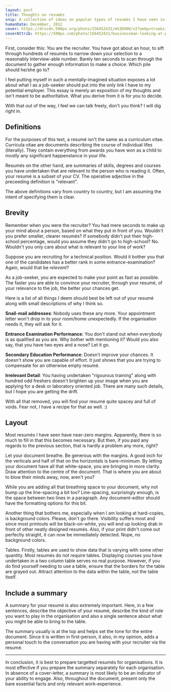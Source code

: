 ```yaml
---
layout: post
title: Thoughts on resumés
snip: A collection of ideas on popular types of resumés I have seen in my peer group and why,l from an information-design perspective, they fall flat and miss the point completely.
humanDate: December, 2012
cover: https://drscdn.500px.org/photo/156452431/m%3D900/v2?webp=true&sig=627face2a418841f86e9e5376450609cd39089f9157f4dcb64210ff239d780ed
coverAttrib: https://500px.com/photo/156452431/businessman-looking-at-paperwork-by-xixinxing
---
```


First, consider this: *You* are the recruiter. You have got about an hour, to
sift through hundreds of resumés to narrow down your selection to a reasonably
interview-able number. Barely ten seconds to scan through the document to
gather enough information to make a choice: Which pile should he/she go to?

I feel putting myself in such a mentally-imagined situation exposes a lot about
what I as a job-seeker should put into the only link I have to my potential
employer. This essay is merely an exposition of my thoughts and isn't meant to
be authoritative. What you derive from it is for you to decide.

With that out of the way, I feel we can talk freely, don't you think? I will
dig right in.

## Definitions

For the purposes of this text, a resumé isn't the same as a curriculum vitae.
Curricula vitae are documents describing the course of individual lifes
(literally). They contain everything from awards you have won as a child to
mostly any significant happenstance in your life.

Resumés on the other hand, are summaries of skills, degrees and courses you
have undertaken that are relevant to the person who is reading it. Often, your
resumé is a subset of your CV. The operative adjective in the preceeding
definition is "relevant".

The above definitions vary from country to country, but I am assuming the
intent of specifying them is clear.

## Brevity

Remember when you were the recruiter? You had mere seconds to make up your mind
about a person, based on what they put in front of you. Wouldn't you prefer
smaller, clearer resumés? If somebody didn't put their high-school percentage,
would you assume they didn't go to high-school? No. Wouldn't you only care
about what is relevant to your line of work?

Suppose you are recruiting for a technical position. Would it bother you that
one of the candidates has a better rank in some entrance-examination? Again,
would that be *relevant*?

As a job-seeker, you are expected to make your point as fast as possible. The
faster you are able to convince your recruiter, through your resumé, of your
relevance to the job, the better your chances get.

Here is a list of all things I deem should best be left out of your resumé
along with small descriptions of why I think so.

**Snail-mail addresses**: Nobody uses these any more. Your appointment letter
won't drop in to your room/home unexpectedly. If the organisation needs it,
they will ask for it.

**Entrance Examination Performance**: You don't stand out when everybody is as
qualified as you are. Why bother with mentioning it? Would you also say, that
you have two eyes and a nose? Let it go.

**Secondary Education Performance**: Doesn't improve your chances. It doesn't
show you are capable of effort. It just shows that you are trying to compensate
for an otherwise empty resumé.

**Irrelevant Detail**: You having undertaken "rigourous training" along with
hundred odd freshers doesn't brighten up your image when you are applying for a
desk or laboratory oriented job. There are many such details, but I hope you
are getting the drift.

With all that removed, you will find your resumé quite spacey and full of
voids. Fear not, I have a recipe for that as well. :)

## Layout

Most resumés I have seen have near-zero margins. Apparently, there is so much
to fill in that this becomes necessary. But then, if you paid any regards to
the previous section, that is hardly a problem any more, right?

Let your document breathe. Be generous with the margins. A good inch for the
verticals and half of that on the horizontals is bare-minimum. By letting your
document have all that white-space, you are bringing in more clarity. Draw
attention to the centre of the document. That is where you are about to blow
their minds away, now, aren't you?

While you are adding all that breathing space to your document, why not bump up
the line-spacing a bit too? Line-spacing, surprisingly enough, is the space
between two lines in a paragraph. Any document-editor should have the
formatting options for this bit.

Another thing that bothers me, especially when I am looking at hard-copies, is
background colors. Please, don't go there. Visibility suffers most and since
most printouts will be black-on-white, you will end up looking drab in front of
other neatly designed resumés. Also, if your print didn't come out perfectly
straight, it can now be immediately detected. Nope, no background colors.

Tables. Firstly, tables are used to show data that is varying with some other
quantity. Most resumés do not require tables. Displaying courses you have
undertaken in a two column table serves no real purpose. However, if you do
find yourself needing to use a table, ensure that the borders for the table are
grayed out. Attract attention to the data within the table, not the table
itself.

## Include a summary

A summary for your resumé is also extremely important. Here, in a few
sentences, describe the objective of your resumé, describe the kind of role you
want to play in the organisation and also a single sentence about what you
might be able to bring to the table.

The summary usually is at the top and helps set the tone for the entire
document. Since it is written in first-person, it also, in my opinion, adds a
personal touch to the conversation you are having with your recruiter via the
resumé.

<hr>

In conclusion, it is best to prepare targetted resumés for organisations. It is
most effective if you prepare the summary separately for each organisation. In
absence of a cover-letter, a summary is most likely to be an indicator of your
ability to engage. Also, throughout the document, present only the bare
essential facts and only relevant work-experience.
